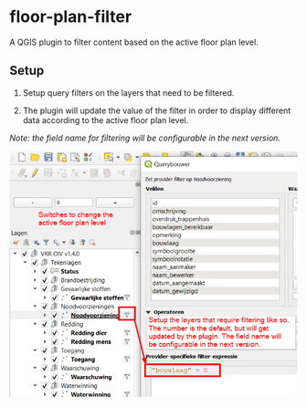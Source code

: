 # floor-plan-filter

A QGIS plugin to filter content based on the active floor plan level.

## Setup

1. Setup query filters on the layers that need to be filtered.

2. The plugin will update the value of the filter in order to display different data according to the active floor plan level.

*Note: the field name for filtering will be configurable in the next version.*

![Plugin setup](./setup.png "Plugin setup")

